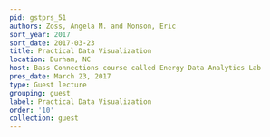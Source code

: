 ```yaml
---
pid: gstprs_51
authors: Zoss, Angela M. and Monson, Eric
sort_year: 2017
sort_date: 2017-03-23
title: Practical Data Visualization
location: Durham, NC
host: Bass Connections course called Energy Data Analytics Lab
pres_date: March 23, 2017
type: Guest lecture
grouping: guest
label: Practical Data Visualization
order: '10'
collection: guest
---
```

